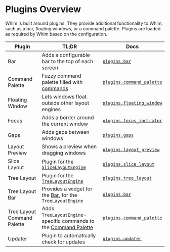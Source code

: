 # Plugins Overview

Whim is built around plugins. They provide additional functionality to Whim, such as a bar, floating windows, or a command palette. Plugins are loaded as required by Whim based on the configuration.

| Plugin                      | TL;DR                                                                                  | Docs                                                                 |
| --------------------------- | -------------------------------------------------------------------------------------- | -------------------------------------------------------------------- |
| Bar                         | Adds a configurable bar to the top of each screen                                      | [`plugins.bar`](bar.md)                                              |
| Command Palette             | Fuzzy command palette filled with [commands](../core/commands.md)                      | [`plugins.command_palette`](command-palette.md)                      |
| Floating Window             | Lets windows float outside other layout engines                                        | [`plugins.floating_window`](floating-window.md)                      |
| Focus                       | Adds a border around the current window                                                | [`plugins.focus_indicator`](focus-indicator.md)                      |
| Gaps                        | Adds gaps between windows                                                              | [`plugins.gaps`](gaps.md)                                            |
| Layout Preview              | Shows a preview when dragging windows                                                  | [`plugins.layout_preview`](layout-preview.md)                        |
| Slice Layout                | Plugin for the [`SliceLayoutEngine`](../core/layout-engines.md#slice)                  | [`plugins.slice_layout`](slice-layout.md)                            |
| Tree Layout                 | Plugin for the [`TreeLayoutEngine`](../core/layout-engines.md#tree)                    | [`plugins.tree_layout`](tree-layout.md)                              |
| Tree Layout Bar             | Provides a widget for the [Bar](bar.md), for the `TreeLayoutEngine`                    | [`plugins.bar`](bar.md#tree-layout-widget)                           |
| Tree Layout Command Palette | Adds `TreeLayoutEngine`-specific commands to the [Command Palette](command-palette.md) | [`plugins.command_palette`](command-palette.md#tree-layout-commands) |
| Updater                     | Plugin to automatically check for updates                                              | [`plugins.updater`](updater.md)                                      |
